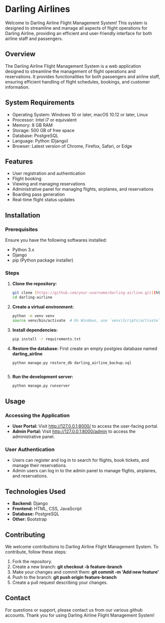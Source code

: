 # Darling Airlines
Welcome to Darling Airline Flight Management System! This system is designed to streamline and manage all aspects of flight operations for Darling Airline, providing an efficient and user-friendly interface for both airline staff and passengers.

## Overview
The Darling Airline Flight Management System is a web application designed to streamline the management of flight operations and reservations. It provides functionalities for both passengers and airline staff, ensuring efficient handling of flight schedules, bookings, and customer information.


## System Requirements
* Operating System: Windows 10 or later, macOS 10.12 or later, Linux
* Processor: Intel i7 or equivalent
* Memory: 8 GB RAM
* Storage: 500 GB of free space
* Database: PostgreSQL
* Language: Python (Django)
* Browser: Latest version of Chrome, Firefox, Safari, or Edge

## Features
- User registration and authentication
- Flight booking
- Viewing and managing reservations
- Administrative panel for managing flights, airplanes, and reservations
- Boarding pass generation
- Real-time flight status updates

## Installation

### Prerequisites

Ensure you have the following softwares installed:

- Python 3.x
- Django
- pip (Python package installer)

### Steps

1. **Clone the repository:**
   ```sh
   git clone [https://github.com/your-username/darling-airline.git](https://github.com/lastrat/Darling_Airline.git)
   cd darling-airline

2. **Create a virtual environment:**
   ```sh
   python -m venv venv
   source venv/bin/activate  # On Windows, use `venv\Scripts\activate`

3. **Install dependencies:**
   ```sh
   pip install -r requirements.txt

4. **Restore the database:**
   First create an empty postgres database named __darling_airline__
   ```sh
   python manage.py restore_db darling_airline_backup.sql
  
5. **Run the development server:**
   ```sh
   python manage.py runserver

## Usage
### Accessing the Application
* __User Portal:__ Visit http://127.0.0.1:8000/ to access the user-facing portal.
* __Admin Portal:__ Visit http://127.0.0.1:8000/admin to access the administrative panel.

### User Authentication
* Users can register and log in to search for flights, book tickets, and manage their reservations.
* Admin users can log in to the admin panel to manage flights, airplanes, and reservations.

## Technologies Used
* __Backend:__ Django
* __Frontend:__ HTML, CSS, JavaScript
* __Database:__ PostgreSQL
* __Other:__ Bootstrap

## Contributing
We welcome contributions to Darling Airline Flight Management System. To contribute, follow these steps:
1. Fork the repository.
2. Create a new branch: **git checkout -b feature-branch**
3. Make your changes and commit them: **git commit -m 'Add new feature'**
4. Push to the branch: **git push origin feature-branch**
5. Create a pull request describing your changes.

## Contact
For questions or support, please contact us from our various github accounts.
Thank you for using Darling Airline Flight Management System!

